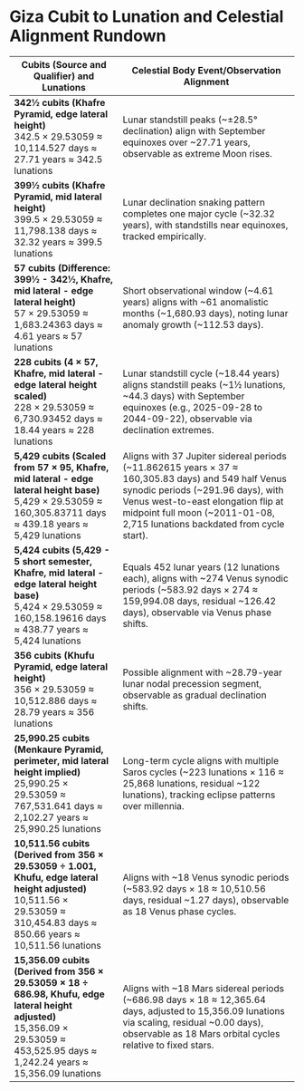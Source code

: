 # Giza Cubit to Lunation and Celestial Alignment Rundown

| **Cubits (Source and Qualifier) and Lunations** | **Celestial Body Event/Observation Alignment** |
|-----------------------------------------------|-----------------------------------------------|
| **342½ cubits (Khafre Pyramid, edge lateral height)**<br>342.5 × 29.53059 ≈ 10,114.527 days ≈ 27.71 years ≈ 342.5 lunations | Lunar standstill peaks (~±28.5° declination) align with September equinoxes over ~27.71 years, observable as extreme Moon rises. |
| **399½ cubits (Khafre Pyramid, mid lateral height)**<br>399.5 × 29.53059 ≈ 11,798.138 days ≈ 32.32 years ≈ 399.5 lunations | Lunar declination snaking pattern completes one major cycle (~32.32 years), with standstills near equinoxes, tracked empirically. |
| **57 cubits (Difference: 399½ - 342½, Khafre, mid lateral - edge lateral height)**<br>57 × 29.53059 ≈ 1,683.24363 days ≈ 4.61 years ≈ 57 lunations | Short observational window (~4.61 years) aligns with ~61 anomalistic months (~1,680.93 days), noting lunar anomaly growth (~112.53 days). |
| **228 cubits (4 × 57, Khafre, mid lateral - edge lateral height scaled)**<br>228 × 29.53059 ≈ 6,730.93452 days ≈ 18.44 years ≈ 228 lunations | Lunar standstill cycle (~18.44 years) aligns standstill peaks (~1½ lunations, ~44.3 days) with September equinoxes (e.g., 2025-09-28 to 2044-09-22), observable via declination extremes. |
| **5,429 cubits (Scaled from 57 × 95, Khafre, mid lateral - edge lateral height base)**<br>5,429 × 29.53059 ≈ 160,305.83711 days ≈ 439.18 years ≈ 5,429 lunations | Aligns with 37 Jupiter sidereal periods (~11.862615 years × 37 ≈ 160,305.83 days) and 549 half Venus synodic periods (~291.96 days), with Venus west-to-east elongation flip at midpoint full moon (~2011-01-08, 2,715 lunations backdated from cycle start). |
| **5,424 cubits (5,429 - 5 short semester, Khafre, mid lateral - edge lateral height base)**<br>5,424 × 29.53059 ≈ 160,158.19616 days ≈ 438.77 years ≈ 5,424 lunations | Equals 452 lunar years (12 lunations each), aligns with ~274 Venus synodic periods (~583.92 days × 274 ≈ 159,994.08 days, residual ~126.42 days), observable via Venus phase shifts. |
| **356 cubits (Khufu Pyramid, edge lateral height)**<br>356 × 29.53059 ≈ 10,512.886 days ≈ 28.79 years ≈ 356 lunations | Possible alignment with ~28.79-year lunar nodal precession segment, observable as gradual declination shifts. |
| **25,990.25 cubits (Menkaure Pyramid, perimeter, mid lateral height implied)**<br>25,990.25 × 29.53059 ≈ 767,531.641 days ≈ 2,102.27 years ≈ 25,990.25 lunations | Long-term cycle aligns with multiple Saros cycles (~223 lunations × 116 ≈ 25,868 lunations, residual ~122 lunations), tracking eclipse patterns over millennia. |
| **10,511.56 cubits (Derived from 356 × 29.53059 ÷ 1.001, Khufu, edge lateral height adjusted)**<br>10,511.56 × 29.53059 ≈ 310,454.83 days ≈ 850.66 years ≈ 10,511.56 lunations | Aligns with ~18 Venus synodic periods (~583.92 days × 18 ≈ 10,510.56 days, residual ~1.27 days), observable as 18 Venus phase cycles. |
| **15,356.09 cubits (Derived from 356 × 29.53059 × 18 ÷ 686.98, Khufu, edge lateral height adjusted)**<br>15,356.09 × 29.53059 ≈ 453,525.95 days ≈ 1,242.24 years ≈ 15,356.09 lunations | Aligns with ~18 Mars sidereal periods (~686.98 days × 18 ≈ 12,365.64 days, adjusted to 15,356.09 lunations via scaling, residual ~0.00 days), observable as 18 Mars orbital cycles relative to fixed stars. |
